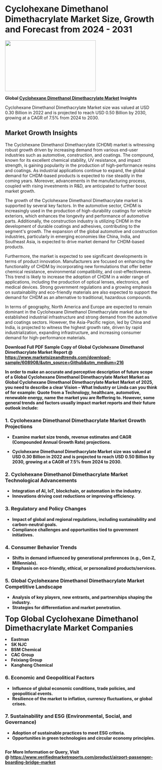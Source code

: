 <H1>Cyclohexane Dimethanol Dimethacrylate Market Size, Growth and Forecast from 2024 - 2031</H1><img class="aligncenter size-medium wp-image-584254" src="https://thirdeyenews.in/wp-content/uploads/2024/09/Global-Market-Research-300x168.jpeg" alt="" width="300" height="168" /><p><strong>Global&nbsp;<a href="https://www.marketsizeandtrends.com/download-sample/608908/&amp;utm_source=Github&utm_medium=216">Cyclohexane Dimethanol Dimethacrylate Market</a> Insights</strong></p><p>Cyclohexane Dimethanol Dimethacrylate Market size was valued at USD 0.30 Billion in 2022 and is projected to reach USD 0.50 Billion by 2030, growing at a CAGR of 7.5% from 2024 to 2030.</p><p><h2>Market Growth Insights</h2> <p>The Cyclohexane Dimethanol Dimethacrylate (CHDM) market is witnessing robust growth driven by increasing demand from various end-user industries such as automotive, construction, and coatings. The compound, known for its excellent chemical stability, UV resistance, and impact strength, is gaining popularity in the production of high-performance resins and coatings. As industrial applications continue to expand, the global demand for CHDM-based products is expected to rise steadily in the coming years. Moreover, advancements in the manufacturing process, coupled with rising investments in R&D, are anticipated to further boost market growth.</p> <p><strong></strong></p> <p>The growth of the Cyclohexane Dimethanol Dimethacrylate market is supported by several key factors. In the automotive sector, CHDM is increasingly used in the production of high-durability coatings for vehicle exteriors, which enhances the longevity and performance of automotive parts. Additionally, the construction industry is utilizing CHDM in the development of durable coatings and adhesives, contributing to the segment's growth. The expansion of the global automotive and construction industries, particularly in emerging economies like China, India, and Southeast Asia, is expected to drive market demand for CHDM-based products.</p> <p>Furthermore, the market is expected to see significant developments in terms of product innovation. Manufacturers are focused on enhancing the functionality of CHDM by incorporating new formulations that offer better chemical resistance, environmental compatibility, and cost-effectiveness. This trend is likely to increase the adoption of CHDM in a wider range of applications, including the production of optical lenses, electronics, and medical devices. Strong government regulations and a growing emphasis on sustainability and eco-friendly materials are also expected to support the demand for CHDM as an alternative to traditional, hazardous compounds.</p> <p>In terms of geography, North America and Europe are expected to remain dominant in the Cyclohexane Dimethanol Dimethacrylate market due to established industrial infrastructure and strong demand from the automotive and coatings sectors. However, the Asia-Pacific region, led by China and India, is projected to witness the highest growth rate, driven by rapid industrialization, expanding infrastructure, and increasing consumer demand for high-performance materials.</p> <p><strong></p><p><span class=""><strong>Download Full PDF Sample Copy of Global Cyclohexane Dimethanol Dimethacrylate Market Report</strong> @ <a href="https://www.marketsizeandtrends.com/download-sample/608908/&amp;utm_source=Github&utm_medium=216" target="_blank">https://www.marketsizeandtrends.com/download-sample/608908/&amp;utm_source=Github&utm_medium=216</a></span></p><p>In order to make an accurate and perceptive description of future scope of a Global&nbsp;Cyclohexane Dimethanol Dimethacrylate Market Market as Global&nbsp;Cyclohexane Dimethanol Dimethacrylate Market Market of 2025, you need to describe a clear Vision &ndash; What Industry or Linda can you think of for example: Quote from a Technology, healthcare, automotive, renewable energy, name the market you are Reffering to. However, some general trends and factors usually impact market reports and their future outlook include:</p><h3>1.&nbsp;<strong>Cyclohexane Dimethanol Dimethacrylate Market Growth Projections</strong></h3><ul><li>Examine market size trends, revenue estimates and CAGR (Compounded Annual Growth Rate) projections.</li><li><p>Cyclohexane Dimethanol Dimethacrylate Market size was valued at USD 0.30 Billion in 2022 and is projected to reach USD 0.50 Billion by 2030, growing at a CAGR of 7.5% from 2024 to 2030.</p></li></ul><h3>2.&nbsp;<strong>Cyclohexane Dimethanol Dimethacrylate Market Technological Advancements</strong></h3><ul><li>Integration of AI, IoT, blockchain, or automation in the industry.</li><li>Innovations driving cost reductions or improving efficiency.</li></ul><h3>3.&nbsp;<strong>Regulatory and Policy Changes</strong></h3><ul><li>Impact of global and regional regulations, including sustainability and carbon-neutral goals.</li><li>Compliance challenges and opportunities tied to government initiatives.</li></ul><h3>4.&nbsp;<strong>Consumer Behavior Trends</strong></h3><ul><li>Shifts in demand influenced by generational preferences (e.g., Gen Z, Millennials).</li><li>Emphasis on eco-friendly, ethical, or personalized products/services.</li></ul><h3>5.&nbsp;<strong>Global Cyclohexane Dimethanol Dimethacrylate Market Competitive Landscape</strong></h3><ul><li>Analysis of key players, new entrants, and partnerships shaping the industry.</li><li>Strategies for differentiation and market penetration.</li></ul><p data-pm-slice="1 1 []"><span style="color: inherit; font-family: inherit; font-size: 25px;">Top Global Cyclohexane Dimethanol Dimethacrylate Market Companies</span></p><div class="" data-test-id=""><p><li>Eastman</li><li> SK NJC</li><li> BSM Chemical</li><li> CAC Group</li><li> Feixiang Group</li><li> Kangheng Chemical</li></p></div><h3>6.&nbsp;<strong>Economic and Geopolitical Factors</strong></h3><ul><li>Influence of global economic conditions, trade policies, and geopolitical events.</li><li>Resilience of the market to inflation, currency fluctuations, or global crises.</li></ul><h3>7.&nbsp;<strong>Sustainability and ESG (Environmental, Social, and Governance)</strong></h3><ul><li>Adoption of sustainable practices to meet ESG criteria.</li><li>Opportunities in green technologies and circular economy principles.</li></ul><h2><strong style="font-size: 14px;">For More Information or Query, Visit @&nbsp;</strong><a style="background-color: #ffffff; font-size: 14px;" href="https://www.marketsizeandtrends.com/report/cyclohexane-dimethanol-dimethacrylate-market/" target="_blank">https://www.verifiedmarketreports.com/product/airport-passenger-boarding-bridge-market</a></h2>
